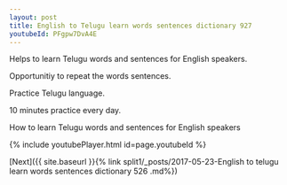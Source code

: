```yaml
---
layout: post
title: English to Telugu learn words sentences dictionary 927 
youtubeId: PFgpw7DvA4E
---
```

 
 
Helps to learn Telugu words and sentences for English speakers.

Opportunitiy to repeat the words sentences. 

Practice Telugu language. 
 
10 minutes practice every day. 
 
How to learn Telugu words and sentences for English speakers 
 
{% include youtubePlayer.html id=page.youtubeId %}
 
 
[Next]({{ site.baseurl }}{% link  split1/_posts/2017-05-23-English to telugu learn words sentences dictionary 526 .md%})
 
